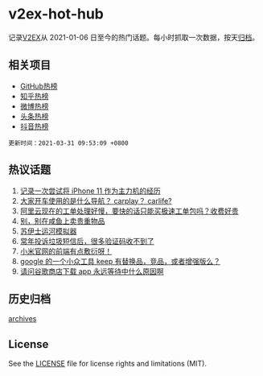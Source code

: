 # v2ex-hot-hub

 记录[V2EX](https://www.v2ex.com/)从 2021-01-06 日至今的热门话题。每小时抓取一次数据，按天[归档](archives)。
 
 ## 相关项目

- [GitHub热榜](https://github.com/lonnyzhang423/github-hot-hub)
- [知乎热榜](https://github.com/lonnyzhang423/zhihu-hot-hub)
- [微博热榜](https://github.com/lonnyzhang423/weibo-hot-hub)
- [头条热榜](https://github.com/lonnyzhang423/toutiao-hot-hub)
- [抖音热榜](https://github.com/lonnyzhang423/douyin-hot-hub)


 `更新时间：2021-03-31 09:53:09 +0800`

## 热议话题

1. [记录一次尝试将 iPhone 11 作为主力机的经历](https://www.v2ex.com/t/766389)
1. [大家开车使用的是什么导航？ carplay？ carlife?](https://www.v2ex.com/t/766561)
1. [阿里云现在的工单处理好慢，要快的话只能买极速工单包吗？收费好贵](https://www.v2ex.com/t/766527)
1. [别，别在咸鱼上卖贵重物品](https://www.v2ex.com/t/766619)
1. [苏伊士运河模拟器](https://www.v2ex.com/t/766518)
1. [常年投诉垃圾短信后，很多验证码收不到了](https://www.v2ex.com/t/766399)
1. [小米官网的前端有点敷衍呀！](https://www.v2ex.com/t/766683)
1. [google 的一个小众工具 keep 有替换品，竞品，或者增强版么？](https://www.v2ex.com/t/766397)
1. [请问谷歌商店下载 app 永远等待中什么原因啊](https://www.v2ex.com/t/766425)

## 历史归档

[archives](archives)

## License

See the [LICENSE](LICENSE) file for license rights and limitations (MIT).
